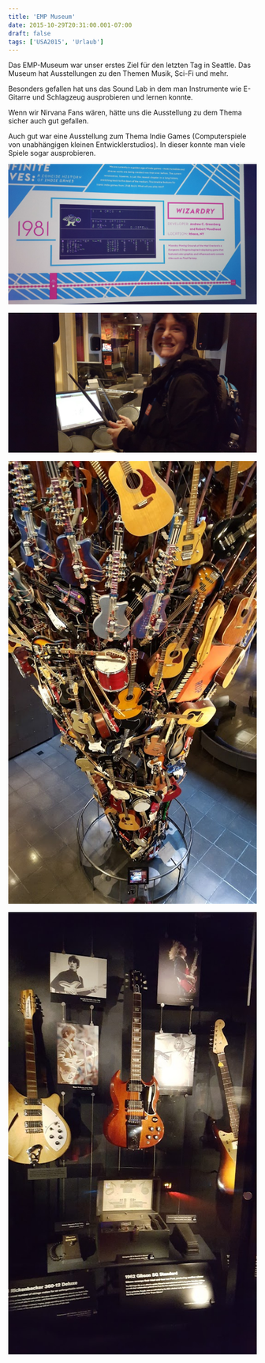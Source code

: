 ```yaml
---
title: 'EMP Museum'
date: 2015-10-29T20:31:00.001-07:00
draft: false
tags: ['USA2015', 'Urlaub']
---
```


Das EMP-Museum war unser erstes Ziel für den letzten Tag in Seattle. Das Museum hat Ausstellungen zu den Themen Musik, Sci-Fi und mehr.  
  
Besonders gefallen hat uns das Sound Lab in dem man Instrumente wie E-Gitarre und Schlagzeug ausprobieren und lernen konnte.  
  
Wenn wir Nirvana Fans wären, hätte uns die Ausstellung zu dem Thema sicher auch gut gefallen.  
  
Auch gut war eine Ausstellung zum Thema Indie Games (Computerspiele von unabhängigen kleinen Entwicklerstudios). In dieser konnte man viele Spiele sogar ausprobieren.  

![](/urlaub11to15-images/15/1446175942943.jpg)

![](/urlaub11to15-images/15/1446175932577.jpg)

![](/urlaub11to15-images/15/1446175336332.jpg)  
  
![](/urlaub11to15-images/15/1446175343934.jpg)